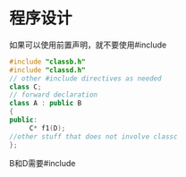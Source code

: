 # 程序设计

如果可以使用前置声明，就不要使用#include

```c++
#include "classb.h"
#include "classd.h"
// other #include directives as needed
class C;
// forward declaration
class A : public B
{
public:
     C* f1(D);
//other stuff that does not involve classc
};
```

B和D需要#include
